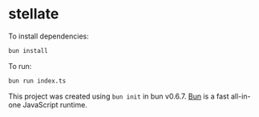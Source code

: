# stellate

To install dependencies:

```bash
bun install
```

To run:

```bash
bun run index.ts
```

This project was created using `bun init` in bun v0.6.7. [Bun](https://bun.sh) is a fast all-in-one JavaScript runtime.
